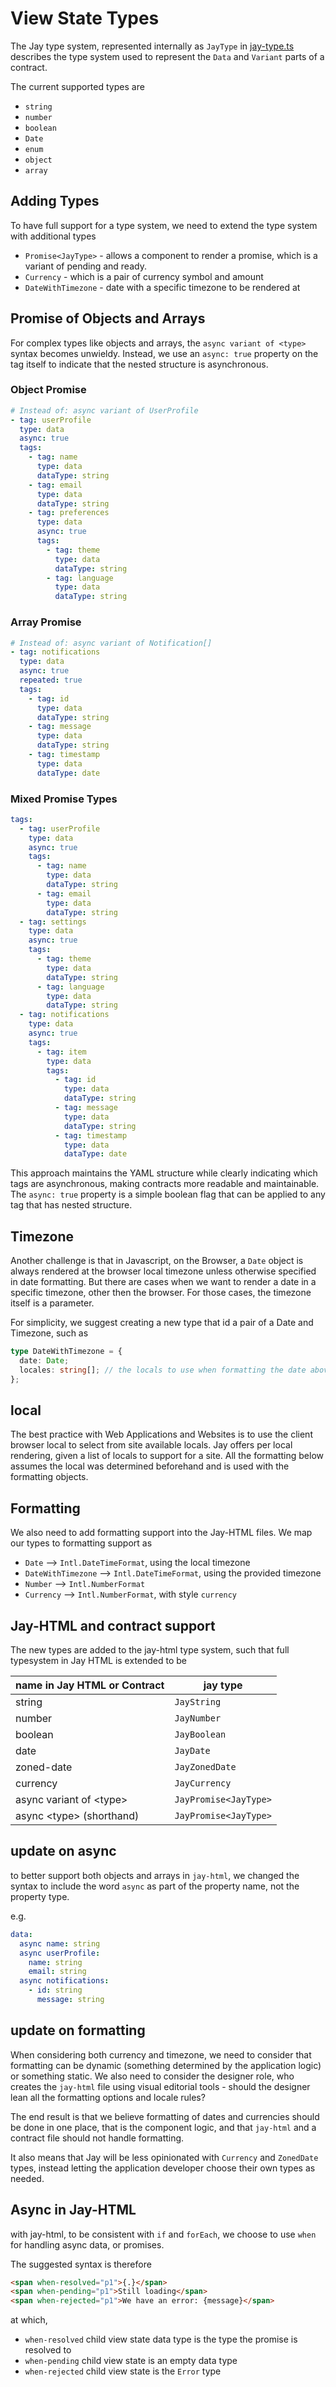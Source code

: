 # View State Types

The Jay type system, represented internally as `JayType` in
[jay-type.ts](..%2Fpackages%2Fcompiler%2Fcompiler-shared%2Flib%2Fjay-type.ts) describes the type system
used to represent the `Data` and `Variant` parts of a contract.

The current supported types are

- `string`
- `number`
- `boolean`
- `Date`
- `enum`
- `object`
- `array`

## Adding Types

To have full support for a type system, we need to extend the type system with additional types

- `Promise<JayType>` - allows a component to render a promise, which is a variant of pending and ready.
- `Currency` - which is a pair of currency symbol and amount
- `DateWithTimezone` - date with a specific timezone to be rendered at

## Promise of Objects and Arrays

For complex types like objects and arrays, the `async variant of <type>` syntax becomes unwieldy. Instead, we use an `async: true` property on the tag itself to indicate that the nested structure is asynchronous.

### Object Promise

```yaml
# Instead of: async variant of UserProfile
- tag: userProfile
  type: data
  async: true
  tags:
    - tag: name
      type: data
      dataType: string
    - tag: email
      type: data
      dataType: string
    - tag: preferences
      type: data
      async: true
      tags:
        - tag: theme
          type: data
          dataType: string
        - tag: language
          type: data
          dataType: string
```

### Array Promise

```yaml
# Instead of: async variant of Notification[]
- tag: notifications
  type: data
  async: true
  repeated: true
  tags:
    - tag: id
      type: data
      dataType: string
    - tag: message
      type: data
      dataType: string
    - tag: timestamp
      type: data
      dataType: date
```

### Mixed Promise Types

```yaml
tags:
  - tag: userProfile
    type: data
    async: true
    tags:
      - tag: name
        type: data
        dataType: string
      - tag: email
        type: data
        dataType: string
  - tag: settings
    type: data
    async: true
    tags:
      - tag: theme
        type: data
        dataType: string
      - tag: language
        type: data
        dataType: string
  - tag: notifications
    type: data
    async: true
    tags:
      - tag: item
        type: data
        tags:
          - tag: id
            type: data
            dataType: string
          - tag: message
            type: data
            dataType: string
          - tag: timestamp
            type: data
            dataType: date
```

This approach maintains the YAML structure while clearly indicating which tags are asynchronous, making contracts more readable and maintainable. The `async: true` property is a simple boolean flag that can be applied to any tag that has nested structure.

## Timezone

Another challenge is that in Javascript, on the Browser, a `Date` object is always rendered at the browser local timezone
unless otherwise specified in date formatting. But there are cases when we want to render a date in a specific timezone,
other then the browser. For those cases, the timezone itself is a parameter.

For simplicity, we suggest creating a new type that id a pair of a Date and Timezone, such as

```typescript
type DateWithTimezone = {
  date: Date;
  locales: string[]; // the locals to use when formatting the date above
};
```

## local

The best practice with Web Applications and Websites is to use the client browser local to select from site available
locals. Jay offers per local rendering, given a list of locals to support for a site. All the formatting below
assumes the local was determined beforehand and is used with the formatting objects.

## Formatting

We also need to add formatting support into the Jay-HTML files. We map our types to formatting support as

- `Date` --> `Intl.DateTimeFormat`, using the local timezone
- `DateWithTimezone` --> `Intl.DateTimeFormat`, using the provided timezone
- `Number` --> `Intl.NumberFormat`
- `Currency` --> `Intl.NumberFormat`, with style `currency`

## Jay-HTML and contract support

The new types are added to the jay-html type system, such that full typesystem in Jay HTML is extended
to be

| name in Jay HTML or Contract   | jay type              |
| ------------------------------ | --------------------- |
| string                         | `JayString`           |
| number                         | `JayNumber`           |
| boolean                        | `JayBoolean`          |
| date                           | `JayDate`             |
| zoned-date                     | `JayZonedDate`        |
| currency                       | `JayCurrency`         |
| async variant of &lt;type&gt;  | `JayPromise<JayType>` |
| async &lt;type&gt; (shorthand) | `JayPromise<JayType>` |

## update on async

to better support both objects and arrays in `jay-html`, we changed the syntax to include the word `async` as part
of the property name, not the property type.

e.g.

```yaml
data:
  async name: string
  async userProfile:
    name: string
    email: string
  async notifications:
    - id: string
      message: string
```

## update on formatting

When considering both currency and timezone, we need to consider that formatting
can be dynamic (something determined by the application logic) or something static.
We also need to consider the designer role, who creates the `jay-html` file using visual
editorial tools - should the designer lean all the formatting options and locale rules?

The end result is that we believe formatting of dates and currencies should be done in one
place, that is the component logic, and that `jay-html` and a contract file should not
handle formatting.

It also means that Jay will be less opinionated with `Currency` and `ZonedDate` types,
instead letting the application developer choose their own types as needed.

## Async in Jay-HTML

with jay-html, to be consistent with `if` and `forEach`, we choose to use `when` for handling async data,
or promises.

The suggested syntax is therefore

```html
<span when-resolved="p1">{.}</span>
<span when-pending="p1">Still loading</span>
<span when-rejected="p1">We have an error: {message}</span>
```

at which,

- `when-resolved` child view state data type is the type the promise is resolved to
- `when-pending` child view state is an empty data type
- `when-rejected` child view state is the `Error` type
